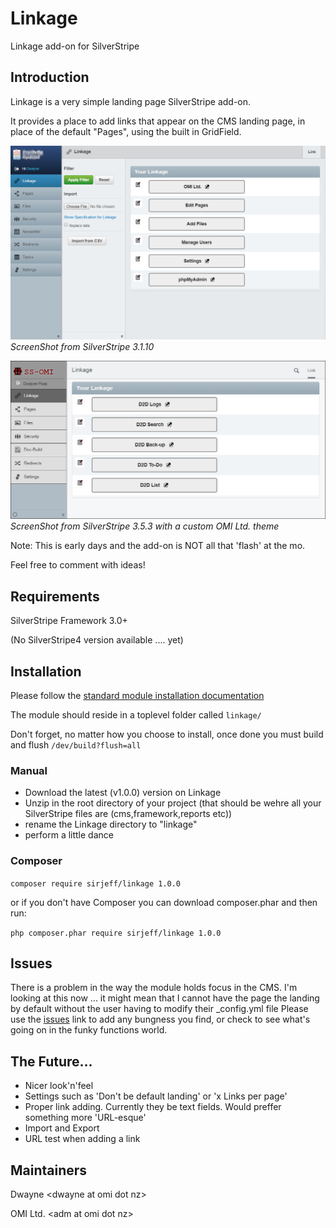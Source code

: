 # Linkage
Linkage add-on for SilverStripe

## Introduction

Linkage is a very simple landing page SilverStripe add-on.

It provides a place to add links that appear on the CMS landing page, in place of the default "Pages", using the built in GridField.

![Screenshot](img/SSv3.1.10.png)
*ScreenShot from SilverStripe 3.1.10*


![Screenshot](img/SSv3.5.3.png)
*ScreenShot from SilverStripe 3.5.3 with a custom OMI Ltd. theme*

Note: This is early days and the add-on is NOT all that 'flash' at the mo.

Feel free to comment with ideas!

## Requirements

SilverStripe Framework 3.0+

(No SilverStripe4 version available .... yet)

## Installation

Please follow the [standard module installation documentation](https://docs.silverstripe.org/en/3/developer_guides/extending/modules/)

The module should reside in a toplevel folder called `linkage/`

Don't forget, no matter how you choose to install, once done you must build and flush `/dev/build?flush=all`

### Manual
- Download the latest (v1.0.0) version on Linkage
- Unzip in the root directory of your project (that should be wehre all your SilverStripe files are (cms,framework,reports etc))
- rename the Linkage directory to "linkage"
- perform a little dance

### Composer
`composer require sirjeff/linkage 1.0.0`

or if you don't have Composer you can download composer.phar and then run:

`php composer.phar require sirjeff/linkage 1.0.0`

## Issues
There is a problem in the way the module holds focus in the CMS. I'm looking at this now ... it might mean that I cannot have the page the landing by default without the user having to modify their _config.yml file
Please use the [issues](/sirjeff/linkage/issues) link to add any bungness you find, or check to see what's going on in the funky functions world.

## The Future...
- Nicer look'n'feel
- Settings such as 'Don't be default landing' or 'x Links per page'
- Proper link adding. Currently they be text fields. Would preffer something more 'URL-esque'
- Import and Export
- URL test when adding a link

## Maintainers

Dwayne &lt;dwayne at omi dot nz&gt;

OMI Ltd. &lt;adm at omi dot nz&gt;
